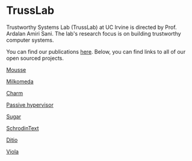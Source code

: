 # TrussLab 

Trustworthy Systems Lab (TrussLab) at UC Irvine is directed by Prof. Ardalan Amiri Sani. The lab's research focus is on building trustworthy computer systems.

You can find our publications [here](https://www.ics.uci.edu/~ardalan/publications.html). Below, you can find links to all of our open sourced projects.

[Mousse](https://trusslab.github.io/mousse)

[Milkomeda](https://trusslab.github.io/milkomeda)

[Charm](https://trusslab.github.io/charm)

[Passive hypervisor](https://trusslab.github.io/hyp_tee)

[Sugar](https://trusslab.github.io/sugar)

[SchrodinText](https://trusslab.github.io/schrodintext)

[Ditio](https://trusslab.github.io/ditio)

[Viola](https://trusslab.github.io/viola)


